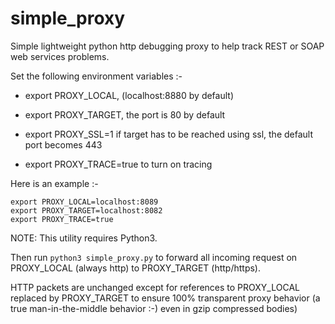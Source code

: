 # simple_proxy
Simple lightweight python http debugging proxy to help track REST or SOAP web services problems.

Set the following environment variables :-

* export PROXY_LOCAL, (localhost:8880 by default)

* export PROXY_TARGET, the port is 80 by default

* export PROXY_SSL=1 if target has to be reached using ssl, the default port becomes 443

* export PROXY_TRACE=true to turn on tracing

Here is an example :-

```
export PROXY_LOCAL=localhost:8089
export PROXY_TARGET=localhost:8082
export PROXY_TRACE=true
```

NOTE: This utility requires Python3.

Then run `python3 simple_proxy.py` to forward all incoming request on PROXY_LOCAL (always http) to PROXY_TARGET (http/https).

HTTP packets are unchanged except for references to PROXY_LOCAL replaced by PROXY_TARGET to ensure 100% transparent proxy behavior (a true man-in-the-middle behavior :-) even in gzip compressed bodies)
